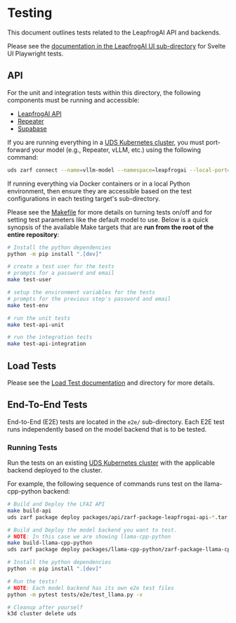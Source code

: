 # Testing

This document outlines tests related to the LeapfrogAI API and backends.

Please see the [documentation in the LeapfrogAI UI sub-directory](../src/leapfrogai_ui/README.md) for Svelte UI Playwright tests.

## API

For the unit and integration tests within this directory, the following components must be running and accessible:

- [LeapfrogAI API](../src/leapfrogai_api/README.md)
- [Repeater](../packages/repeater/README.md)
- [Supabase](../packages/supabase/README.md)

If you are running everything in a [UDS Kubernetes cluster](../k3d-gpu/README.md), you must port-forward your model (e.g., Repeater, vLLM, etc.) using the following command:

```bash
uds zarf connect --name=vllm-model --namespace=leapfrogai --local-port=50051 --remote-port=50051
```

If running everything via Docker containers or in a local Python environment, then ensure they are accessible based on the test configurations in each testing target's sub-directory.

Please see the [Makefile](./Makefile) for more details on turning tests on/off and for setting test parameters like the default model to use. Below is a quick synopsis of the available Make targets that are **run from the root of the entire repository**:

```bash
# Install the python dependencies
python -m pip install ".[dev]"

# create a test user for the tests
# prompts for a password and email
make test-user

# setup the environment variables for the tests
# prompts for the previous step's password and email
make test-env

# run the unit tests
make test-api-unit

# run the integration tests
make test-api-integration
```

## Load Tests

Please see the [Load Test documentation](./load/README.md) and directory for more details.

## End-To-End Tests

End-to-End (E2E) tests are located in the `e2e/` sub-directory. Each E2E test runs independently based on the model backend that is to be tested.

### Running Tests

Run the tests on an existing [UDS Kubernetes cluster](../k3d-gpu/README.md) with the applicable backend deployed to the cluster.

For example, the following sequence of commands runs test on the llama-cpp-python backend:

```bash
# Build and Deploy the LFAI API
make build-api
uds zarf package deploy packages/api/zarf-package-leapfrogai-api-*.tar.zst

# Build and Deploy the model backend you want to test.
# NOTE: In this case we are showing llama-cpp-python
make build-llama-cpp-python
uds zarf package deploy packages/llama-cpp-python/zarf-package-llama-cpp-python-*.tar.zst

# Install the python dependencies
python -m pip install ".[dev]"

# Run the tests!
# NOTE: Each model backend has its own e2e test files
python -m pytest tests/e2e/test_llama.py -v

# Cleanup after yourself
k3d cluster delete uds
```
